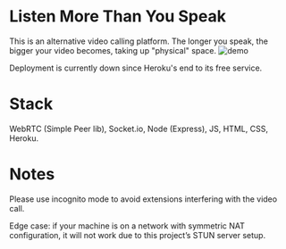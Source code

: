 # Listen More Than You Speak



This is an alternative video calling platform. The longer you speak, the bigger your video becomes, taking up "physical" space.
![demo](https://user-images.githubusercontent.com/43127162/211378085-fe8ad9d3-89e6-4c02-8062-f3b0852f5bb0.gif)




Deployment is currently down since Heroku's end to its free service.


# Stack
WebRTC (Simple Peer lib), Socket.io, Node (Express), JS, HTML, CSS, Heroku.

# Notes

Please use incognito mode to avoid extensions interfering with the video call. 

Edge case: if your machine is on a network with symmetric NAT configuration, it will not work due to this project’s STUN server setup.
